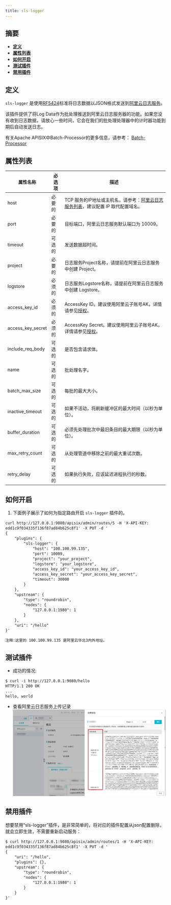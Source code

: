 ```yaml
---
title: sls-logger
---
```


<!--
#
# Licensed to the Apache Software Foundation (ASF) under one or more
# contributor license agreements.  See the NOTICE file distributed with
# this work for additional information regarding copyright ownership.
# The ASF licenses this file to You under the Apache License, Version 2.0
# (the "License"); you may not use this file except in compliance with
# the License.  You may obtain a copy of the License at
#
#     http://www.apache.org/licenses/LICENSE-2.0
#
# Unless required by applicable law or agreed to in writing, software
# distributed under the License is distributed on an "AS IS" BASIS,
# WITHOUT WARRANTIES OR CONDITIONS OF ANY KIND, either express or implied.
# See the License for the specific language governing permissions and
# limitations under the License.
#
-->

## 摘要

- [**定义**](#定义)
- [**属性列表**](#属性列表)
- [**如何开启**](#如何开启)
- [**测试插件**](#测试插件)
- [**禁用插件**](#禁用插件)

## 定义

`sls-logger` 是使用[RF5424](https://tools.ietf.org/html/rfc5424)标准将日志数据以JSON格式发送到[阿里云日志服务](https://help.aliyun.com/document_detail/112903.html?spm=a2c4g.11186623.6.763.21321b47wcwt1u)。

该插件提供了将Log Data作为批处理推送到阿里云日志服务器的功能。如果您没有收到日志数据，请放心一些时间，它会在我们的批处理处理器中的计时器功能到期后自动发送日志。

有关Apache APISIX中Batch-Processor的更多信息，请参考：
[Batch-Processor](../batch-processor.md)

## 属性列表

|属性名称          |必选项  |描述|
|---------     |--------|-----------|
| host |必要的| TCP 服务的IP地址或主机名，请参考：[阿里云日志服务列表](https://help.aliyun.com/document_detail/29008.html?spm=a2c4g.11186623.2.14.49301b4793uX0z#reference-wgx-pwq-zdb)，建议配置 IP 取代配置域名。|
| port |必要的| 目标端口，阿里云日志服务默认端口为 10009。|
| timeout |可选的|发送数据超时间。|
| project |必要的|日志服务Project名称，请提前在阿里云日志服务中创建 Project。|
| logstore | 必须的 |日志服务Logstore名称，请提前在阿里云日志服务中创建  Logstore。|
| access_key_id | 必须的 | AccessKey ID。建议使用阿里云子账号AK，详情请参见[授权](https://help.aliyun.com/document_detail/47664.html?spm=a2c4g.11186623.2.15.49301b47lfvxXP#task-xsk-ttc-ry)。|
| access_key_secret | 必须的 | AccessKey Secret。建议使用阿里云子账号AK，详情请参见[授权](https://help.aliyun.com/document_detail/47664.html?spm=a2c4g.11186623.2.15.49301b47lfvxXP#task-xsk-ttc-ry)。|
| include_req_body | 可选的| 是否包含请求体。|
|name| 可选的|批处理名字。|
|batch_max_size |可选的       |每批的最大大小。|
|inactive_timeout|可选的      |如果不活动，将刷新缓冲区的最大时间（以秒为单位）。|
|buffer_duration|可选的       |必须先处理批次中最旧条目的最大期限（以秒为单位）。|
|max_retry_count|可选的       |从处理管道中移除之前的最大重试次数。|
|retry_delay    |可选的       |如果执行失败，应该延迟进程执行的秒数。|

## 如何开启

1. 下面例子展示了如何为指定路由开启 `sls-logger` 插件的。

```shell
curl http://127.0.0.1:9080/apisix/admin/routes/5 -H 'X-API-KEY: edd1c9f034335f136f87ad84b625c8f1' -X PUT -d '
{
    "plugins": {
        "sls-logger": {
            "host": "100.100.99.135",
            "port": 10009,
            "project": "your_project",
            "logstore": "your_logstore",
            "access_key_id": "your_access_key_id",
            "access_key_secret": "your_access_key_secret",
            "timeout": 30000
        }
    },
    "upstream": {
        "type": "roundrobin",
        "nodes": {
            "127.0.0.1:1980": 1
        }
    },
    "uri": "/hello"
}'
```

```
注释:这里的 100.100.99.135 是阿里云华北3内外地址。
```

## 测试插件

* 成功的情况:

```shell
$ curl -i http://127.0.0.1:9080/hello
HTTP/1.1 200 OK
...
hello, world
```

* 查看阿里云日志服务上传记录
![sls logger view](../../../assets/images/plugin/sls-logger-1.png "阿里云日志服务预览")

## 禁用插件

想要禁用“sls-logger”插件，是非常简单的，将对应的插件配置从json配置删除，就会立即生效，不需要重新启动服务：

```shell
$ curl http://127.0.0.1:9080/apisix/admin/routes/1 -H 'X-API-KEY: edd1c9f034335f136f87ad84b625c8f1' -X PUT -d '
{
    "uri": "/hello",
    "plugins": {},
    "upstream": {
        "type": "roundrobin",
        "nodes": {
            "127.0.0.1:1980": 1
        }
    }
}'
```
